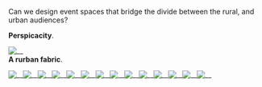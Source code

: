 Can we design event spaces that bridge the divide between the rural, and urban audiences?

**Perspicacity**.

![__](https://66.media.tumblr.com/c9b9de290b16566d6ea1a1a099e3399b/c264d20c93488b1b-83/s540x810/1172967f6846223a5a6f4d9f544c01f40b3cec35.gif)  
**A rurban fabric**.

![__](https://66.media.tumblr.com/ca6960c1097f0b4fc997812e695f476d/c264d20c93488b1b-cd/s540x810/0d68775ae550a433bb1d5122a933b9390d231120.jpg)![__](https://66.media.tumblr.com/1afce8e94c764a7b4cbeef05532ba232/c264d20c93488b1b-9d/s540x810/53f67eadc69df26645da68f3f5a4d03ad308e2e1.jpg)![__](https://66.media.tumblr.com/52b3959b5cb5b3962668a1550ca2c384/c264d20c93488b1b-6a/s540x810/919c6f211da276e9ada911f4955c477488b98ef1.jpg)![__](https://66.media.tumblr.com/20c3a1697ef28bfe1d0daf6c8796ada1/c264d20c93488b1b-fe/s540x810/4ca467f9c899595af1931230fd9c6a6640dfad72.jpg)![__](https://66.media.tumblr.com/0ab0e2835b45c0bff96b886827ce3211/c264d20c93488b1b-e6/s540x810/81f7e94c270f204797bc3e75cac98a123db587d2.jpg)![__](https://66.media.tumblr.com/8881c937276dec9a3447a5f4645ac673/c264d20c93488b1b-07/s540x810/498c23d15d3f7bb388fb9a3eda06d717847a0a70.jpg)![__](https://66.media.tumblr.com/4f4c53ceed8f9949679d1bd065071a7c/c264d20c93488b1b-1f/s540x810/2e049aeda366043c9e1fdd21584eac3063e78e22.jpg)![__](https://66.media.tumblr.com/06a5e38c959cd805bd95d632ad284086/c264d20c93488b1b-4b/s540x810/2c45fda871cb3d81d4f4a1531720a85a923635e2.jpg)![__](https://66.media.tumblr.com/5caaffadcfae92abb3bf36b8bec7c609/c264d20c93488b1b-db/s540x810/565a3e21dd7dd4fb58c0d359fc492f0038c6f843.jpg)![__](https://66.media.tumblr.com/bd1ede285ff0bdc0bb2d5ec2854f7198/c264d20c93488b1b-19/s540x810/e80474918e64f83cd774cc9d4710f19006be9a52.jpg)![__](https://66.media.tumblr.com/412518f09e8f2a5366cec55f1587a0f1/c264d20c93488b1b-b4/s540x810/c7a5e9e6fab34c9315cd166fb241a590a4ef5b05.jpg)![__](https://66.media.tumblr.com/66899a24c259e031500b0aee2979adca/c264d20c93488b1b-d7/s540x810/56ae387cb62eddaad8af06aaa5dbe83015021c1b.jpg)![__](https://66.media.tumblr.com/38575ffbaf95534a362902abd3584185/c264d20c93488b1b-96/s540x810/00b101a3dbb4ad6262c8f500fb1dddf36401e5ca.jpg)![__](https://66.media.tumblr.com/793cafa7f27051be78262e4be90b23f8/c264d20c93488b1b-c0/s540x810/0a426c83d11ac76a65e0eb40af8e5273fe2c44b2.jpg)
